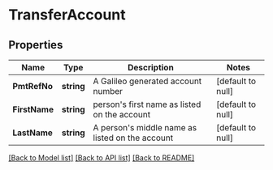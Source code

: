 # TransferAccount

## Properties
Name | Type | Description | Notes
------------ | ------------- | ------------- | -------------
**PmtRefNo** | **string** | A Galileo generated account number | [default to null]
**FirstName** | **string** |  person&#x27;s first name as listed on the account | [default to null]
**LastName** | **string** | A person&#x27;s middle name as listed on the account | [default to null]

[[Back to Model list]](../README.md#documentation-for-models) [[Back to API list]](../README.md#documentation-for-api-endpoints) [[Back to README]](../README.md)

